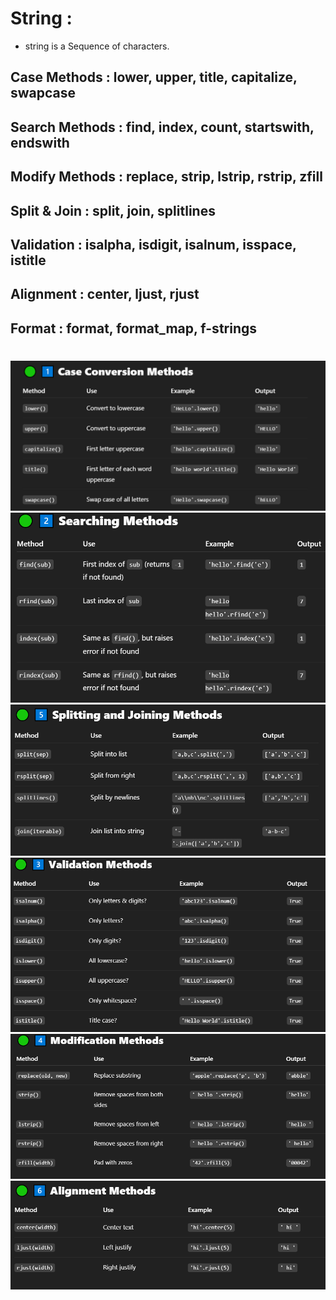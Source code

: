 # String :
- string is a Sequence of characters.

## Case Methods : lower, upper, title, capitalize, swapcase
## Search Methods : find, index, count, startswith, endswith
## Modify Methods : replace, strip, lstrip, rstrip, zfill
## Split & Join : split, join, splitlines
## Validation : isalpha, isdigit, isalnum, isspace, istitle
## Alignment : center, ljust, rjust
## Format : format, format_map, f-strings
#
![conversion method](conversion.png)
![search method](searching.png)
![split and join method](split_and_join.png)
![validation method](validation.png)
![modify method](modification.png)
![alignment method](alignment.png)

